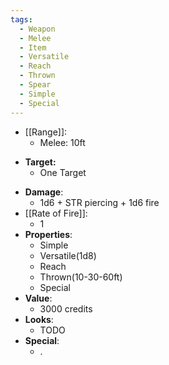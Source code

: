 ```yaml
---
tags:
  - Weapon
  - Melee
  - Item
  - Versatile
  - Reach
  - Thrown
  - Spear
  - Simple
  - Special
---
```

* [[Range]]:
	* Melee: 10ft
- **Target:**
	- One Target
* __Damage__:
	* 1d6 + STR piercing + 1d6 fire
* [[Rate of Fire]]:
	* 1
* __Properties__:
	* Simple
	* Versatile(1d8)
	* Reach
	* Thrown(10-30-60ft)
	* Special
* **Value**:
	* 3000 credits
* **Looks**:
	* TODO
* **Special**:
	* .